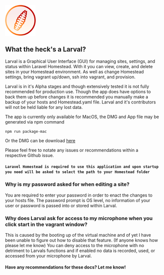 <img src="/icons/larva.png" width="100px" alt="Larval Logo">

## What the heck's a Larval?

Larval is a Graphical User Interface (GUI) for managing sites, settings, and status within Laravel Homestead. With it you can view, create, and delete sites in your Homestead environment. As well as change Homestead settings, bring vagrant up/down, ssh into vagrant, and provision.

Larval is in it's Alpha stages and though extensively tested it is not fully recommended for production use. Though the app does have options to back them up before changes it is recommended you manually make a backup of your hosts and Homestead.yaml file. Larval and it's contributors will not be held liable for any lost data.

The app is currently only available for MacOS, the DMG and App file may be generated via npm command
```
npm run package-mac
```

Or the DMG can be download [here](https://larval.s3-us-west-1.amazonaws.com/Larval.dmg)

Please feel free to notate any issues or recommendations within a respective Github issue.

#### `Laravel Homestead is required to use this application and upon startup you need will be asked to select the path to your Homestead folder`

### Why is my password asked for when editing a site?
You are required to enter your password in order to enact the changes to your hosts file. The password prompt is OS level, no information of your user or password is passed into or stored within Larval.

### Why does Larval ask for access to my microphone when you click start in the vagrant window?
This is caused by the booting up of the virtual machine and of yet I have been unable to figure out how to disable that feature. (If anyone knows how please let me know) You can deny access to the microphone with no detriment to Larvals functions and if enabled no data is recorded, used, or accessed from your microphone by Larval.

#### Have any recommendations for these docs? Let me know!
